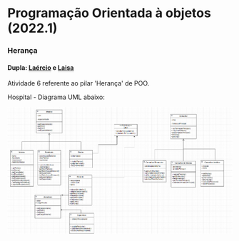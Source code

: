 # Programação Orientada à objetos (2022.1)

### Herança
#### Dupla: [Laércio](https://github.com/laercio-jr) e [Laisa](https://github.com/laisapereira)

Atividade 6 referente ao pilar 'Herança' de POO.

Hospital - Diagrama UML abaixo:

<div>
  <img src="/UML.png" alt="UML-hospital"/>
</div>

